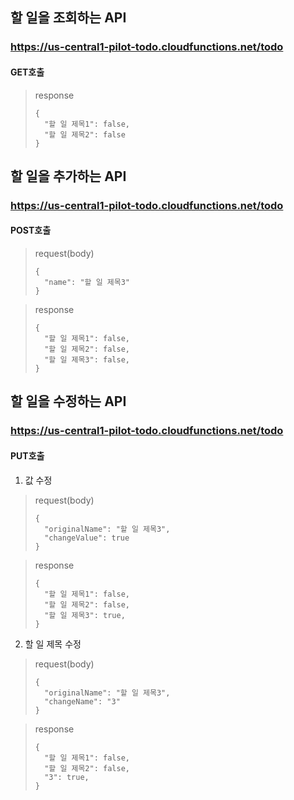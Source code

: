 할 일을 조회하는 API
-------------
### https://us-central1-pilot-todo.cloudfunctions.net/todo
#### GET호출
> response
> ```
> {
>   "할 일 제목1": false,
>   "할 일 제목2": false
> }
> ```

할 일을 추가하는 API
-------------
### https://us-central1-pilot-todo.cloudfunctions.net/todo
#### POST호출
> request(body)
> ```
> {
>   "name": "할 일 제목3"
> }
> ```

> response
> ```
> {
>   "할 일 제목1": false,
>   "할 일 제목2": false,
>   "할 일 제목3": false,
> }
> ```

할 일을 수정하는 API
-------------
### https://us-central1-pilot-todo.cloudfunctions.net/todo
#### PUT호출
1. 값 수정
> request(body)
> ```
> {
>   "originalName": "할 일 제목3",
>   "changeValue": true
> }
> ```

> response
> ```
> {
>   "할 일 제목1": false,
>   "할 일 제목2": false,
>   "할 일 제목3": true,
> }
> ```

2. 할 일 제목 수정
> request(body)
> ```
> {
>   "originalName": "할 일 제목3",
>   "changeName": "3"
> }
> ```

> response
> ```
> {
>   "할 일 제목1": false,
>   "할 일 제목2": false,
>   "3": true,
> }
> ```
